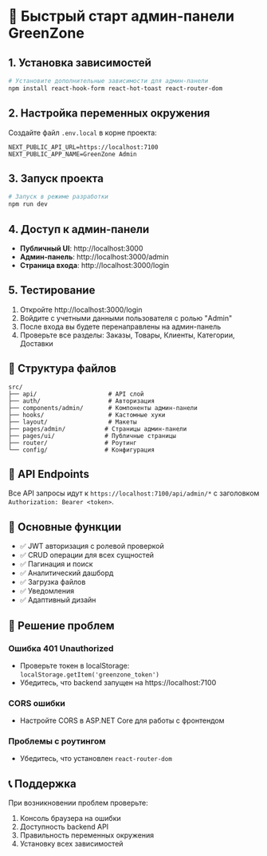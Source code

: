 # 🚀 Быстрый старт админ-панели GreenZone

## 1. Установка зависимостей

```bash
# Установите дополнительные зависимости для админ-панели
npm install react-hook-form react-hot-toast react-router-dom
```

## 2. Настройка переменных окружения

Создайте файл `.env.local` в корне проекта:

```env
NEXT_PUBLIC_API_URL=https://localhost:7100
NEXT_PUBLIC_APP_NAME=GreenZone Admin
```

## 3. Запуск проекта

```bash
# Запуск в режиме разработки
npm run dev
```

## 4. Доступ к админ-панели

- **Публичный UI**: http://localhost:3000
- **Админ-панель**: http://localhost:3000/admin
- **Страница входа**: http://localhost:3000/login

## 5. Тестирование

1. Откройте http://localhost:3000/login
2. Войдите с учетными данными пользователя с ролью "Admin"
3. После входа вы будете перенаправлены на админ-панель
4. Проверьте все разделы: Заказы, Товары, Клиенты, Категории, Доставки

## 🔧 Структура файлов

```
src/
├── api/                    # API слой
├── auth/                   # Авторизация
├── components/admin/       # Компоненты админ-панели
├── hooks/                  # Кастомные хуки
├── layout/                 # Макеты
├── pages/admin/           # Страницы админ-панели
├── pages/ui/              # Публичные страницы
├── router/                # Роутинг
└── config/                # Конфигурация
```

## 📡 API Endpoints

Все API запросы идут к `https://localhost:7100/api/admin/*` с заголовком `Authorization: Bearer <token>`.

## 🎯 Основные функции

- ✅ JWT авторизация с ролевой проверкой
- ✅ CRUD операции для всех сущностей
- ✅ Пагинация и поиск
- ✅ Аналитический дашборд
- ✅ Загрузка файлов
- ✅ Уведомления
- ✅ Адаптивный дизайн

## 🐛 Решение проблем

### Ошибка 401 Unauthorized
- Проверьте токен в localStorage: `localStorage.getItem('greenzone_token')`
- Убедитесь, что backend запущен на https://localhost:7100

### CORS ошибки
- Настройте CORS в ASP.NET Core для работы с фронтендом

### Проблемы с роутингом
- Убедитесь, что установлен `react-router-dom`

## 📞 Поддержка

При возникновении проблем проверьте:
1. Консоль браузера на ошибки
2. Доступность backend API
3. Правильность переменных окружения
4. Установку всех зависимостей
